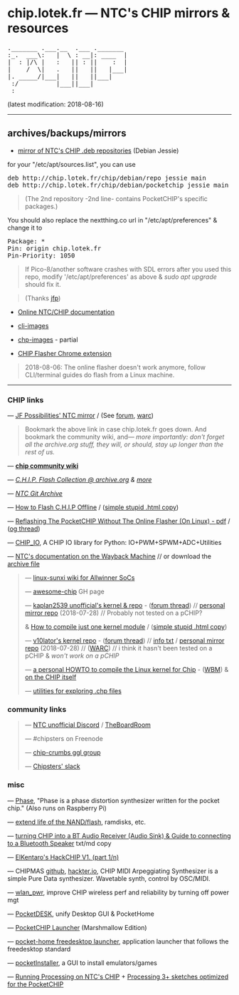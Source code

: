 # chip.lotek.fr — NTC's CHIP mirrors & resources

<pre>
._______ .___.__  .___ ._______ 
:_.  ___\:   |  \ : __|: ____  |
|  : |/\ |   :   || : ||    :  |
|    /  \|   .   ||   ||   |___|
|. _____/|___|   ||   ||___|    
 :/          |___||___|         
 :                              
</pre>

(latest modification: 2018-08-16)
***

## archives/backups/mirrors

- [mirror of NTC's CHIP .deb repositories](http://chip.lotek.fr/chip/) (Debian Jessie)

for your "/etc/apt/sources.list", you can use

<pre>
deb http://chip.lotek.fr/chip/debian/repo jessie main
deb http://chip.lotek.fr/chip/debian/pocketchip jessie main
</pre>

>(The 2nd repository -2nd line- contains PocketCHIP's specific packages.)


You should also replace the nextthing.co url in "/etc/apt/preferences" & change it to
<pre>
Package: *
Pin: origin chip.lotek.fr
Pin-Priority: 1050
</pre>

> If Pico-8/another software crashes with SDL errors after you used this repo, modify '/etc/apt/preferences' as above & *sudo apt upgrade* should fix it.

>(Thanks [jfp](http://chip.jfpossibilities.com/))

- [Online NTC/CHIP documentation](/docs.getchip.com/)

- [cli-images](/cli-images/) 

- [chp-images](/chp-images/) - partial
- [CHIP Flasher Chrome extension](/misc-files/CHIP%20Flasher%205.0.0_0.zip)

> 2018-08-06: The online flasher doesn't work anymore, follow CLI/terminal guides do flash from a Linux machine.



***

### CHIP links

  
 — [JF Possibilities' NTC mirror](http://chip.jfpossibilities.com/)
 / (See [forum](https://bbs.nextthing.co/t/planning-for-the-inevitable/19958), [warc](misc-files/bbs-ntc-planning-for-the-inevitable-thread.warc.gz))
 >Bookmark the above link in case chip.lotek.fr goes down. And bookmark the community wiki, and— *more importantly: don't forget all the archive.org stuff, they will, or should, stay up longer than the rest of us.*

 — **[chip community wiki](http://www.chip-community.org/index.php/Main_Page)**

 — *[C.H.I.P. Flash Collection @ archive.org](https://archive.org/details/C.h.i.p.FlashCollection) & [more](https://archive.org/search.php?query=creator%3A%22Next+Thing%2C+Co.%22)*

 — *[NTC Git Archive](https://archive.org/details/NextThingCo.GitArchive)*

 — [How to Flash C.H.I.P Offline](https://yoursunny.com/t/2018/CHIP-flash-offline/) / ([simple stupid .html copy](yoursunny.com-how-to-flash-CHIP-offline.html))

 — [Reflashing The PocketCHIP Without The Online Flasher (On Linux) - pdf](/misc-files/Reflashing%20The%20PocketCHIP%20Without%20The%20Online%20Flasher%20On%20Linux.pdf) / ([og thread](https://bbs.nextthing.co/t/reflashing-the-pocketchip-without-the-online-flasher-on-linux/20614/4))

 — [CHIP_IO](https://github.com/xtacocorex/CHIP_IO), A CHIP IO library for Python: IO+PWM+SPWM+ADC+Utilities

 — [NTC's documentation on the Wayback Machine](https://web.archive.org/web/20161119024310/http://docs.getchip.com:80/) // or download the [archive file](/misc-files/docs.getchip.com.tar.bz2)



> — [linux-sunxi wiki for Allwinner SoCs](https://linux-sunxi.org/Main_Page)
>
> — [awesome-chip](https://github.com/Project-chip-crumbs/awesome-chip) GH page
>
> — [kaplan2539 unofficial's kernel & repo](https://github.com/kaplan2539/CHIP-Debian-Kernel) - ([forum thread](https://bbs.nextthing.co/t/new-kernel-4-4-138/20894)) // [personal mirror repo](/kaplan2539-CHIP-Debian-Kernel/) (2018-07-28) // Probably not tested on a pCHIP?
>
> & [How to compile just one kernel module](https://yoursunny.com/t/2018/one-kernel-module/) / ([simple stupid .html copy](yoursunny.com-one-kernel-module.html))
>
> — [v10lator's kernel repo](https://chiprepo.home.v10lator.de/) - ([forum thread](https://bbs.nextthing.co/t/release-alternative-community-driven-kernel/18818)) // [info txt](v10lator-kernel.txt) / [personal mirror repo](/v10lator-kernel/) (2018-07-28) // ([WARC](misc-files/bbs-ntc-release-alternative-community-driven-kernel-18818.warc.gz)) // i think it hasn't been tested on a pCHIP & *won't work on a pCHIP*
>
> — [a personal HOWTO to compile the Linux kernel for Chip](http://www.raspibo.org/wiki/index.php/Compile_the_Linux_kernel_for_Chip:_my_personal_HOWTO) - ([WBM](https://web.archive.org/web/20180731160444/http://www.raspibo.org/wiki/index.php/Compile_the_Linux_kernel_for_Chip:_my_personal_HOWTO)) & [on the CHIP itself](http://www.raspibo.org/wiki/index.php/HOW-TO_compile_Chip%27s_Linux_kernel_and_modules_on_Chip_itself)
>
> — [utilities for exploring .chp files](https://gitlab.com/wh0/chip-setup) 
> 

### community links

> — [NTC unofficial Discord](https://discordapp.com/invite/M2wa9RV) / [TheBoardRoom](https://discord.gg/b8jd2wZ)
>
> — #chipsters on Freenode
>
> — [chip-crumbs ggl group](https://groups.google.com/forum/#!forum/chip-crumbs)
>
> — [Chipsters' slack](https://slofile.com/slack/chipster)


### misc 
 — [Phase](http://www.humbletune.com/phase/),  "Phase is a phase distortion synthesizer written for the pocket chip." (Also runs on Raspberry Pi)

 — [extend life of the NAND/flash](http://www.chip-community.org/index.php/Flash#Extend_life), ramdisks, etc. 

 — [turning CHIP into a BT Audio Receiver (Audio Sink) & Guide to connecting to a Bluetooth Speaker](http://chip.lotek.fr/misc-files/CHIP-into-BT-Audio-Receiver+connecting-to-BT-speaker.md) txt/md copy 

 — [ElKentaro's HackCHIP V1. (part 1/n)](https://medium.com/@elkentaro/hackerchip-v-1-part-1-of-n-59804d27c245)

 — CHIPMAS [github](https://github.com/nyboer/CHIPMAS), [hackter.io](https://chip.hackster.io/11802/c-h-i-p-midi-arpeggiating-synth-e311ab), CHIP MIDI Arpeggiating Synthesizer is a simple Pure Data synthesizer. Wavetable synth, control by OSC/MIDI. 


 — [wlan_pwr](https://github.com/fordsfords/wlan_pwr), improve CHIP wireless perf and reliability by turning off power mgt 

 — [PocketDESK](https://github.com/AllGray/PocketDesk), unify Desktop GUI & PocketHome
 
 — [PocketCHIP Launcher](https://github.com/o-marshmallow/PocketCHIP-pocket-home) (Marshmallow Edition)
 
 — [pocket-home freedesktop launcher](https://github.com/centuryglass/PocketCHIP-pocket-home), application launcher that follows the freedesktop standard


 — [pocketInstaller](https://github.com/IkerGarcia/PocketInstaller), a GUI to install emulators/games

— [Running Processing on NTC's CHIP](https://github.com/processing/processing/wiki/C.H.I.P.) + [Processing 3+ sketches optimized for the PocketCHIP](https://github.com/Lana-chan/chip-processing)


